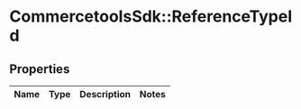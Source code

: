 # CommercetoolsSdk::ReferenceTypeId

## Properties
Name | Type | Description | Notes
------------ | ------------- | ------------- | -------------

